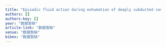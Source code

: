 ```yaml
---
title: "Episodic fluid action during exhumation of deeply subducted continental crust: Geochemical constraints from zoisite–quartz vein and host metabasite in the Dabie orogen"
authors: []
authors-key: []
year: "数据暂缺"
article-link: "数据暂缺"
venue: "数据暂缺"
bibex: "数据暂缺"
---
```

